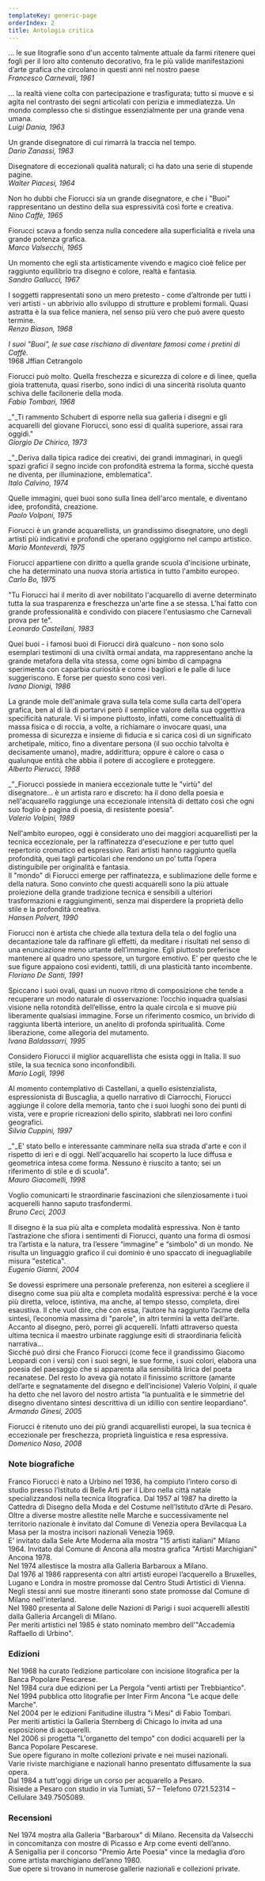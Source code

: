```yaml
---
templateKey: generic-page
orderIndex: 2
title: Antologia critica
---
```

… le sue litografie sono d'un accento talmente attuale da farmi ritenere quei fogli per il loro alto contenuto decorativo, fra le più valide manifestazioni d’arte grafica che circolano in questi anni nel nostro paese\
_Francesco Carnevali, 1961_

… la realtà viene colta con partecipazione e trasfigurata; tutto si muove e si agita nel contrasto dei segni articolati con perizia e immediatezza. Un mondo complesso che si distingue essenzialmente per una grande vena umana.\
_Luigi Dania, 1963_

Un grande disegnatore di cui rimarrà la traccia nel tempo.\
_Dario Zanassi, 1963_

Disegnatore di eccezionali qualità naturali; ci ha dato una serie di stupende pagine.\
_Walter Piacesi, 1964_

Non ho dubbi che Fiorucci sia un grande disegnatore, e che i "Buoi" rappresentano un destino della sua espressività così forte e creativa.\
_Nino Caffè, 1965_

Fiorucci scava a fondo senza nulla concedere alla superficialità e rivela una grande potenza grafica.\
_Marco Valsecchi, 1965_

Un momento che egli sta artisticamente vivendo e magico cioè felice per raggiunto equilibrio tra disegno e colore, realtà e fantasia.\
_Sandro Gallucci, 1967_

I soggetti rappresentati sono un mero pretesto - come d’altronde per tutti i veri artisti - un abbrivio allo sviluppo di strutture e problemi formali. Quasi astratta è la sua felice maniera, nel senso più vero che può avere questo termine.\
_Renzo Biason, 1968_

_I suoi "Buoi", le sue case rischiano di diventare famosi come i pretini di Caffè._\
1968 Jffian Cetrangolo

Fiorucci può molto. Quella freschezza e sicurezza di colore e di linee, quella gioia trattenuta, quasi riserbo, sono indici di una sincerità risoluta quanto schiva delle facilonerie della moda.\
_Fabio Tombari, 1968_

_"_Ti rammento Schubert di esporre nella sua galleria i disegni e gli acquarelli del giovane Fiorucci, sono essi di qualità superiore, assai rara oggidì."\
_Giorgio De Chirico, 1973_

_"_Deriva dalla tipica radice dei creativi, dei grandi immaginari, in quegli spazi grafici il segno incide con profondità estrema la forma, sicché questa ne diventa, per illuminazione, emblematica".\
_Italo Calvino, 1974_

Quelle immagini, quei buoi sono sulla linea dell'arco mentale, e diventano idee, profondità, creazione.\
_Paolo Volponi, 1975_

Fiorucci è un grande acquarellista, un grandissimo disegnatore, uno degli artisti più indicativi e profondi che operano oggigiorno nel campo artistico.\
_Mario Monteverdi, 1975_

Fiorucci appartiene con diritto a quella grande scuola d'incisione urbinate, che ha determinato una nuova storia artistica in tutto l'ambito europeo.\
_Carlo Bo, 1975_

"Tu Fiorucci hai il merito di aver nobilitato l'acquarello di averne determinato tutta la sua trasparenza e freschezza un'arte fine a se stessa. L'hai fatto con grande professionalità e condivido con piacere l'entusiasmo che Carnevali prova per te".\
_Leonardo Castellani, 1983_

Quei buoi - i famosi buoi di Fiorucci dirà qualcuno - non sono solo esemplari testimoni di una civiltà ormai andata, ma rappresentano anche la grande metafora della vita stessa, come ogni bimbo di campagna sperimenta con caparbia curiosità e come i bagliori e le palle di luce suggeriscono. E forse per questo sono così veri.\
_Ivano Dionigi, 1986_

La grande mole dell'animale grava sulla tela come sulla carta dell'opera grafica, ben al di là di portarvi però il semplice valore della sua oggettiva specificità naturale. Vi si impone piuttosto, infatti, come concettualità di massa fisica o di roccia, a volte, a richiamare o invocare quasi, una promessa di sicurezza e insieme di fiducia e si carica così di un significato archetipale, mitico, fino a diventare persona (il suo occhio talvolta è decisamente umano), madre, addirittura; oppure è calore o casa o qualunque entità che abbia il potere di accogliere e proteggere.\
_Alberto Pierucci, 1988_

_"_Fiorucci possiede in maniera eccezionale tutte le "virtù" del disegnatore… è un artista raro e discreto: ha il dono della poesia e nell'acquarello raggiunge una eccezionale intensità di dettato così che ogni suo foglio è pagina di poesia, di resistente poesia".\
_Valerio Volpini, 1989_

Nell'ambito europeo, oggi è considerato uno dei maggiori acquarellisti per la tecnica eccezionale, per la raffinatezza d'esecuzione e per tutto quel repertorio cromatico ed espressivo. Rari artisti hanno raggiunto quella profondità, quei tagli particolari che rendono un po’ tutta l’opera distinguibile per originalità e fantasia.\
Il "mondo" di Fiorucci emerge per raffinatezza, e sublimazione delle forme e della natura. Sono convinto che questi acquarelli sono la più attuale proiezione della grande tradizione tecnica e sensibili a ulteriori trasformazioni e raggiungimenti, senza mai disperdere la proprietà dello stile e la profondità creativa.\
_Hansen Polvert, 1990_

Fiorucci non è artista che chiede alla textura della tela o del foglio una decantazione tale da raffinare gli effetti, da meditare i risultati nel senso di una enunciazione meno urtante dell’immagine. Egli piuttosto preferisce mantenere al quadro uno spessore, un turgore emotivo. E' per questo che le sue figure appaiono così evidenti, tattili, di una plasticità tanto incombente.\
_Floriano De Santi, 1991_

Spiccano i suoi ovali, quasi un nuovo ritmo di composizione che tende a recuperare un modo naturale di osservazione: l’occhio inquadra qualsiasi visione nella rotondità dell’ellisse, entro la quale circola e si muove più liberamente qualsiasi immagine. Forse un riferimento cosmico, un brivido di raggiunta libertà interiore, un anelito di profonda spiritualità. Come liberazione, come allegoria del mutamento.\
_Ivana Baldassarri, 1995_

Considero Fiorucci il miglior acquarellista che esista oggi in Italia. Il suo stile, la sua tecnica sono inconfondibili.\
_Mario Logli, 1996_

Al momento contemplativo di Castellani, a quello esistenzialista, espressionista di Buscaglia, a quello narrativo di Ciarrocchi, Fiorucci aggiunge il colore della memoria, tanto che i suoi luoghi sono dei punti di vista, vere e proprie ricreazioni dello spirito, slabbrati nei loro confini geografici.\
_Silvia Cuppini, 1997_

_"_E' stato bello e interessante camminare nella sua strada d'arte e con il rispetto di ieri e di oggi. Nell'acquarello hai scoperto la luce diffusa e geometrica intesa come forma. Nessuno è riuscito a tanto; sei un riferimento di stile e di scuola".\
_Mauro Giacomelli, 1998_

Voglio comunicarti le straordinarie fascinazioni che silenziosamente i tuoi acquerelli hanno saputo trasfondermi.\
_Bruno Ceci, 2003_

Il disegno è la sua più alta e completa modalità espressiva. Non è tanto l’astrazione che sfiora i sentimenti di Fiorucci, quanto una forma di osmosi tra l’artista e la natura, tra l’essere “immagine” e “simbolo” di un mondo. Ne risulta un linguaggio grafico il cui dominio è uno spaccato di ineguagliabile misura "estetica".\
_Eugenio Gianni, 2004_

Se dovessi esprimere una personale preferenza, non esiterei a scegliere il disegno come sua più alta e completa modalità espressiva: perché è la voce più diretta, veloce, istintiva, ma anche, al tempo stesso, completa, direi esaustiva. Il che vuol dire, che con essa, l’autore ha raggiunto l’acme della sintesi, l’economia massima di "parole", in altri termini la vetta dell’arte. Accanto al disegno, però, porrei gli acquerelli. Infatti attraverso questa ultima tecnica il maestro urbinate raggiunge esiti di straordinaria felicità narrativa…\
Sicché può dirsi che Franco Fiorucci (come fece il grandissimo Giacomo Leopardi con i versi) con i suoi segni, le sue forme, i suoi colori, elabora una poesia del paesaggio che si apparenta alla sensibilità lirica del poeta recanatese. Del resto lo aveva già notato il finissimo scrittore (amante dell’arte e segnatamente del disegno e dell’incisione) Valerio Volpini, il quale ha detto che nel lavoro del nostro artista "la puntualità e le simmetrie del disegno diventano sintesi descrittiva di un idillio con sentire leopardiano".\
_Armando Ginesi, 2005_

Fiorucci è ritenuto uno dei più grandi acquarellisti europei, la sua tecnica è eccezionale per freschezza, proprietà linguistica e resa espressiva.\
_Domenico Naso, 2008_

### Note biografiche

Franco Fiorucci è nato a Urbino nel 1936, ha compiuto l’intero corso di studio presso l’Istituto di Belle Arti per il Libro nella città natale specializzandosi nella tecnica litografica. Dal 1957 al 1987 ha diretto la Cattedra di Disegno della Moda e del Costume nell’Istituto d’Arte di Pesaro. Oltre a diverse mostre allestite nelle Marche e successivamente nel territorio nazionale è invitato dal Comune di Venezia opera Bevilacqua La Masa per la mostra incisori nazionali Venezia 1969.\
E’ invitato dalla Sele Arte Moderna alla mostra "15 artisti italiani" Milano 1964. Invitato dal Comune di Ancona alla mostra grafica "Artisti Marchigiani" Ancona 1978.\
Nel 1974 allestisce la mostra alla Galleria Barbaroux a Milano.\
Dal 1976 al 1986 rappresenta con altri artisti europei l’acquerello a Bruxelles, Lugano e Londra in mostre promosse dal Centro Studi Artistici di Vienna.\
Negli stessi anni sue mostre itineranti sono state promosse dal Comune di Milano nell'interland.\
Nel 1980 presenta al Salone delle Nazioni di Parigi i suoi acquerelli allestiti dalla Galleria Arcangeli di Milano.\
Per meriti artistici nel 1985 è stato nominato membro dell'"Accademia Raffaello di Urbino".

### Edizioni

Nel 1968 ha curato l’edizione particolare con incisione litografica per la Banca Popolare Pescarese.\
Nel 1984 cura due edizioni per La Pergola "venti artisti per Trebbiantico".\
Nel 1994 pubblica otto litografie per Inter Firm Ancona "Le acque delle Marche".\
Nel 2004 per le edizioni Fanitudine illustra "i Mesi" di Fabio Tombari.\
Per meriti artistici la Galleria Sternberg di Chicago lo invita ad una esposizione di acquerelli.\
Nel 2006 si progetta "L'organetto del tempo" con dodici acquarelli per la Banca Popolare Pescarese.\
Sue opere figurano in molte collezioni private e nei musei nazionali.\
Varie riviste marchigiane e nazionali hanno presentato diffusamente la sua opera.\
Dal 1984 a tutt'oggi dirige un corso per acquarello a Pesaro.\
Risiede a Pesaro con studio in via Tumiati, 57 – Telefono 0721.52314 – Cellulare 349.7505089.

### Recensioni

Nel 1974 mostra alla Galleria "Barbaroux" di Milano. Recensita da Valsecchi in concomitanza con mostre di Picasso e Arp come eventi dell’anno.\
A Senigallia per il concorso "Premio Arte Poesia" vince la medaglia d’oro come artista marchigiano dell’anno 1980.\
Sue opere si trovano in numerose gallerie nazionali e collezioni private.
